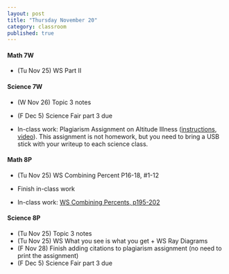 ```yaml
---
layout: post
title: "Thursday November 20"
category: classroom
published: true
---
```

#### Math 7W
* (Tu Nov 25) WS Part II

#### Science 7W
* (W Nov 26) Topic 3 notes
* (F Dec 5) Science Fair part 3 due

* In-class work: Plagiarism Assignment on Altitude Illness ([instructions](https://www.dropbox.com/s/1itp2t9bc6txllf/Plagiarism%20Assignment%20on%20altitude%20illness.pdf?dl=0), [video](http://youtu.be/KUPNCBQw4o0)). This assignment is not homework, but you need to bring a USB stick with your writeup to each science class.

#### Math 8P
* (Tu Nov 25) WS Combining Percent P16-18, #1-12
* Finish in-class work

* In-class work: [WS Combining Percents, p195-202](https://www.dropbox.com/s/t2yqqlx2grz0xh1/WS%20Percent%20Review.pdf?dl=0)


#### Science 8P
* (Tu Nov 25) Topic 3 notes
* (Tu Nov 25) WS What you see is what you get + WS Ray Diagrams
* (F Nov 28) Finish adding citations to plagiarism assignment (no need to print the assignment)
* (F Dec 5) Science Fair part 3 due
